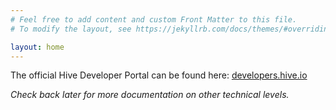 ```yaml
---
# Feel free to add content and custom Front Matter to this file.
# To modify the layout, see https://jekyllrb.com/docs/themes/#overriding-theme-defaults

layout: home
---
```


The official Hive Developer Portal can be found here:
[developers.hive.io](https://developers.hive.io/)

*Check back later for more documentation on other technical levels.*
